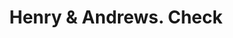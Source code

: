 ---
doi: 10.7916/D87M1M24
date_other: '1870'
date_other_textual: 1870-1879
form: printed ephemera
genre:
- Checks (bank checks)
name:
- Henry & Andrews
object_in_context_url: https://biggert.cul.columbia.edu/items/view/ave_biggert_01572
subject_hierarchical_geographic:
- Sherman, Texas, United States
subject_name:
- Henry & Andrews
title: Henry & Andrews. Check
sort_title: Henry & Andrews. Check
call_number: ave_biggert_01572
coordinates:
- 33.64111111111111,-96.61
pid: ave_biggert_01572
identifiers: ave_biggert_01572
permalink: /biggert/ave_biggert_01572/
layout: iiif-image-page
---